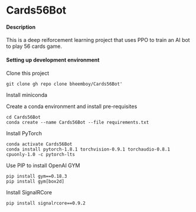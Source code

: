 # Cards56Bot
#### Description
This is a deep reiforcement learning project that uses PPO to train an AI bot to play 56 cards game.

#### Setting up development environment

Clone this project
```
git clone gh repo clone bheemboy/Cards56Bot'
```

Install miniconda

Create a conda environment and install pre-requisites
 ```
cd Cards56Bot
conda create --name Cards56Bot --file requirements.txt
```

Install PyTorch
```
conda activate Cards56Bot
conda install pytorch-1.8.1 torchvision-0.9.1 torchaudio-0.8.1 cpuonly-1.0 -c pytorch-lts
```

Use PIP to install OpenAI GYM
```
pip install gym==0.18.3
pip install gym[box2d]
```

Install SignalRCore
```
pip install signalrcore==0.9.2
```
